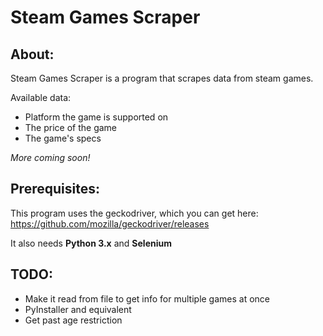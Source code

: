 # Steam Games Scraper

## About:

Steam Games Scraper is a program that scrapes data from steam games.

Available data:
* Platform the game is supported on
* The price of the game
* The game's specs

_More coming soon!_

## Prerequisites:

This program uses the geckodriver, which you can get here: https://github.com/mozilla/geckodriver/releases

It also needs **Python 3.x** and **Selenium**

## TODO:

* Make it read from file to get info for multiple games at once
* PyInstaller and equivalent 
* Get past age restriction 

